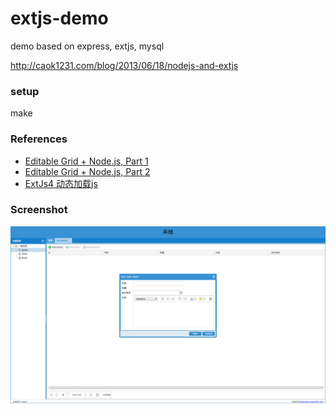 extjs-demo
==========

demo based on express, extjs, mysql

http://caok1231.com/blog/2013/06/18/nodejs-and-extjs

### setup
make

### References
* [Editable Grid + Node.js, Part 1](http://docs.sencha.com/extjs/4.1.3/#!/guide/editable_grid)
* [Editable Grid + Node.js, Part 2](http://docs.sencha.com/extjs/4.1.3/#!/guide/editable_grid_pt2)
* [ExtJs4 动态加载js](http://www.mhzg.net/a/20113/2011310129096.html)

### Screenshot

![avatar](Screenshot.png)

